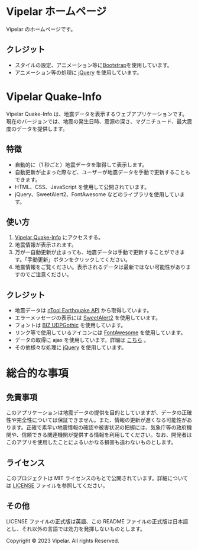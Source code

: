 # Vipelar ホームページ

Vipelar のホームページです。

## クレジット

- スタイルの設定、アニメーション等に[Bootstrap](https://getbootstrap.jp/)を使用しています。
- アニメーション等の処理に [jQuery](https://jquery.com/) を使用しています。

# Vipelar Quake-Info

Vipelar Quake-Info は、地震データを表示するウェブアプリケーションです。現在のバージョンでは、地震の発生日時、震源の深さ、マグニチュード、最大震度のデータを提供します。

## 特徴

- 自動的に（1 秒ごと）地震データを取得して表示します。
- 自動更新が止まった際など、ユーザーが地震データを手動で更新することもできます。
- HTML、CSS、JavaScript を使用して公開されています。
- jQuery、SweetAlert2、FontAwesome などのライブラリを使用しています。

## 使い方

1. [Vipelar Quake-Info](https://vipelar-team.web.app/quake-info/index.html) にアクセスする。
2. 地震情報が表示されます。
3. 万が一自動更新が止まっても、地震データは手動で更新することができます。「手動更新」ボタンをクリックしてください。
4. 地震情報をご覧ください。表示されるデータは最新ではない可能性がありますのでご注意ください。

## クレジット

- 地震データは [nTool Earthquake API](https://ntool.online/apidoc/earthquakeapi) から取得しています。
- エラーメッセージの表示には [SweetAlert2](https://sweetalert2.github.io/) を使用しています。
- フォントは [BIZ UDPGothic](https://fonts.google.com/specimen/BIZ%2BUDPGothic) を使用しています。
- リンク等で使用しているアイコンには [FontAwesome](https://fontawesome.com) を使用しています。
- データの取得に ajax を使用しています。詳細は [こちら](https://developer.mozilla.org/ja/docs/Web/Guide/AJAX) 。
- その他様々な処理に [jQuery](https://jquery.com/) を使用しています。

# 総合的な事項

## 免責事項

このアプリケーションは地震データの提供を目的としていますが、データの正確性や完全性については保証できません。また、情報の更新が遅くなる可能性があります。正確で素早い地震情報の確認や被害状況の把握には、気象庁等の政府機関や、信頼できる関連機関が提供する情報を利用してください。なお、開発者はこのアプリを使用したことによるいかなる損害も追わないものとします。

## ライセンス

このプロジェクトは MIT ライセンスのもとで公開されています。詳細については [LICENSE](LICENSE) ファイルを参照してください。

## その他

LICENSE ファイルの正式版は英語、この README ファイルの正式版は日本語とし、それ以外の言語では効力を発揮しないものとします。

Copyright &copy; 2023 Vipelar. All rights Reserved.